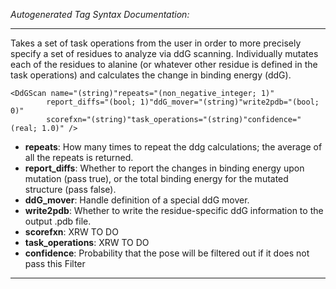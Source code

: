 _Autogenerated Tag Syntax Documentation:_

---
Takes a set of task operations from the user in order to more precisely specify a set of residues to analyze via ddG scanning. Individually mutates each of the residues to alanine (or whatever other residue is defined in the task operations) and calculates the change in binding energy (ddG).

```
<DdGScan name="(string)"repeats="(non_negative_integer; 1)"
        report_diffs="(bool; 1)"ddG_mover="(string)"write2pdb="(bool; 0)"
        scorefxn="(string)"task_operations="(string)"confidence="(real; 1.0)" />
```

-   **repeats**: How many times to repeat the ddg calculations; the average of all the repeats is returned.
-   **report_diffs**: Whether to report the changes in binding energy upon mutation (pass true), or the total binding energy for the mutated structure (pass false).
-   **ddG_mover**: Handle definition of a special ddG mover.
-   **write2pdb**: Whether to write the residue-specific ddG information to the output .pdb file.
-   **scorefxn**: XRW TO DO
-   **task_operations**: XRW TO DO
-   **confidence**: Probability that the pose will be filtered out if it does not pass this Filter

---
